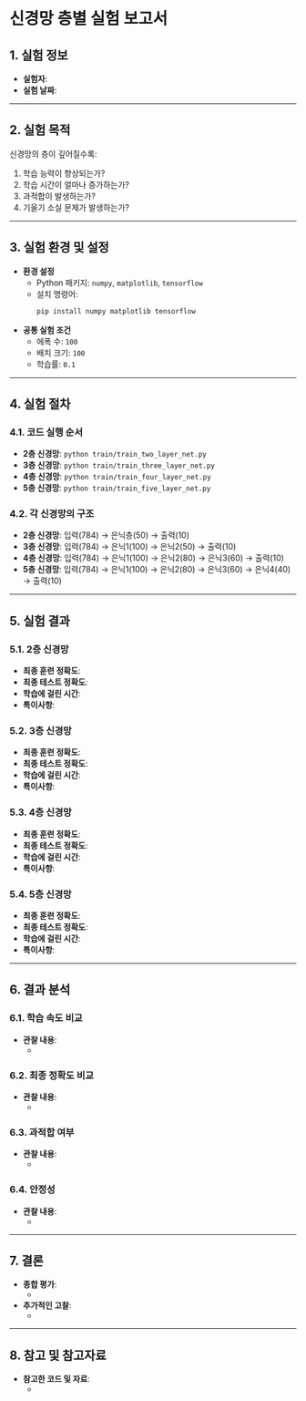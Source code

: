 # 신경망 층별 실험 보고서

## 1. 실험 정보

- **실험자**: <!-- 여기에 이름을 작성하세요 -->
- **실험 날짜**: <!-- YYYY-MM-DD 형식으로 작성하세요 -->

---

## 2. 실험 목적

신경망의 층이 깊어질수록:

1. 학습 능력이 향상되는가?
2. 학습 시간이 얼마나 증가하는가?
3. 과적합이 발생하는가?
4. 기울기 소실 문제가 발생하는가?

---

## 3. 실험 환경 및 설정

- **환경 설정**
  - Python 패키지: `numpy`, `matplotlib`, `tensorflow`
  - 설치 명령어:
    ```bash
    pip install numpy matplotlib tensorflow
    ```
- **공통 실험 조건**
  - 에폭 수: `100`
  - 배치 크기: `100`
  - 학습률: `0.1`

---

## 4. 실험 절차

### 4.1. 코드 실행 순서

- **2층 신경망**: `python train/train_two_layer_net.py`
- **3층 신경망**: `python train/train_three_layer_net.py`
- **4층 신경망**: `python train/train_four_layer_net.py`
- **5층 신경망**: `python train/train_five_layer_net.py`

### 4.2. 각 신경망의 구조

- **2층 신경망**: 입력(784) → 은닉층(50) → 출력(10)
- **3층 신경망**: 입력(784) → 은닉1(100) → 은닉2(50) → 출력(10)
- **4층 신경망**: 입력(784) → 은닉1(100) → 은닉2(80) → 은닉3(60) → 출력(10)
- **5층 신경망**: 입력(784) → 은닉1(100) → 은닉2(80) → 은닉3(60) → 은닉4(40) → 출력(10)

---

## 5. 실험 결과

### 5.1. 2층 신경망

- **최종 훈련 정확도**: <!-- 여기에 값을 입력하세요 -->
- **최종 테스트 정확도**: <!-- 여기에 값을 입력하세요 -->
- **학습에 걸린 시간**: <!-- 여기에 시간을 입력하세요 -->
- **특이사항**:
  <!-- 예: 불안정한 학습, 과적합 등 -->

### 5.2. 3층 신경망

- **최종 훈련 정확도**: 
- **최종 테스트 정확도**: 
- **학습에 걸린 시간**: 
- **특이사항**:
  

### 5.3. 4층 신경망

- **최종 훈련 정확도**: 
- **최종 테스트 정확도**: 
- **학습에 걸린 시간**: 
- **특이사항**:


### 5.4. 5층 신경망

- **최종 훈련 정확도**: 
- **최종 테스트 정확도**: 
- **학습에 걸린 시간**: 
- **특이사항**:


---

## 6. 결과 분석

### 6.1. 학습 속도 비교

- **관찰 내용**:
  - <!-- 각 모델이 높은 정확도에 도달하는 속도를 비교하여 작성하세요 -->

### 6.2. 최종 정확도 비교

- **관찰 내용**:
  - <!-- 각 모델의 최종 성능을 비교하여 작성하세요 -->

### 6.3. 과적합 여부

- **관찰 내용**:
  - <!-- 훈련 정확도와 테스트 정확도의 차이를 분석하여 작성하세요 -->

### 6.4. 안정성

- **관찰 내용**:
  - <!-- 학습 곡선의 안정성을 비교하여 작성하세요 -->

---

## 7. 결론

- **종합 평가**:
  - <!-- 실험 목적에 대한 결과를 종합하여 작성하세요 -->
- **추가적인 고찰**:
  - <!-- 기울기 소실 문제나 다른 관찰된 현상에 대해 작성하세요 -->

---

## 8. 참고 및 참고자료

- **참고한 코드 및 자료**:
  - <!-- 참고한 자료나 코드를 명시하세요 -->

